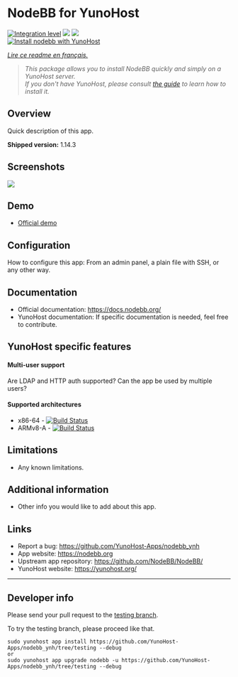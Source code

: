 # NodeBB for YunoHost

[![Integration level](https://dash.yunohost.org/integration/nodebb.svg)](https://dash.yunohost.org/appci/app/nodebb) ![](https://ci-apps.yunohost.org/ci/badges/nodebb.status.svg) ![](https://ci-apps.yunohost.org/ci/badges/nodebb.maintain.svg)  
[![Install nodebb with YunoHost](https://install-app.yunohost.org/install-with-yunohost.png)](https://install-app.yunohost.org/?app=nodebb)

*[Lire ce readme en français.](./README_fr.md)*

> *This package allows you to install NodeBB quickly and simply on a YunoHost server.  
If you don't have YunoHost, please consult [the guide](https://yunohost.org/#/install) to learn how to install it.*

## Overview
Quick description of this app.

**Shipped version:** 1.14.3

## Screenshots

![](https://nodebb.org/assets/gallery/responsive.png)

## Demo

* [Official demo](https://community.nodebb.org/)

## Configuration

How to configure this app: From an admin panel, a plain file with SSH, or any other way.

## Documentation

 * Official documentation: https://docs.nodebb.org/
 * YunoHost documentation: If specific documentation is needed, feel free to contribute.

## YunoHost specific features

#### Multi-user support

Are LDAP and HTTP auth supported?
Can the app be used by multiple users?

#### Supported architectures

* x86-64 - [![Build Status](https://ci-apps.yunohost.org/ci/logs/nodebb%20%28Apps%29.svg)](https://ci-apps.yunohost.org/ci/apps/nodebb/)
* ARMv8-A - [![Build Status](https://ci-apps-arm.yunohost.org/ci/logs/nodebb%20%28Apps%29.svg)](https://ci-apps-arm.yunohost.org/ci/apps/nodebb/)

## Limitations

* Any known limitations.

## Additional information

* Other info you would like to add about this app.

## Links

 * Report a bug: https://github.com/YunoHost-Apps/nodebb_ynh
 * App website: https://nodebb.org
 * Upstream app repository: https://github.com/NodeBB/NodeBB/
 * YunoHost website: https://yunohost.org/

---

## Developer info

Please send your pull request to the [testing branch](https://github.com/YunoHost-Apps/nodebb_ynh/tree/testing).

To try the testing branch, please proceed like that.
```
sudo yunohost app install https://github.com/YunoHost-Apps/nodebb_ynh/tree/testing --debug
or
sudo yunohost app upgrade nodebb -u https://github.com/YunoHost-Apps/nodebb_ynh/tree/testing --debug
```
